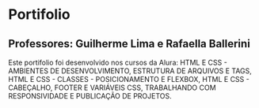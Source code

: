 # Portifolio
## Professores: Guilherme Lima e Rafaella Ballerini

Este portifolio foi desenvolvido nos cursos da Alura: HTML E CSS - AMBIENTES DE DESENVOLVIMENTO, ESTRUTURA DE ARQUIVOS E TAGS, HTML E CSS - CLASSES - POSICIONAMENTO E FLEXBOX, HTML E CSS -  CABEÇALHO, FOOTER E VARIÁVEIS CSS, TRABALHANDO COM RESPONSIVIDADE E PUBLICAÇÃO DE PROJETOS.


